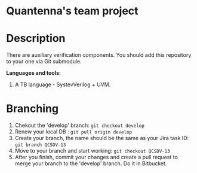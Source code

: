 <!--
<!------------------------------------------------------------------------------
<!--
<!--  *** *** ***
<!-- *   *   *   *
<!-- *   *    *     Quantenna
<!-- *   *     *    Connectivity
<!-- *   *      *   Solutions
<!-- * * *   *   *
<!--  *** *** ***
<!--     *
<!------------------------------------------------------------------------------
-->
# Quantenna's team project

# Description

There are auxiliary verification components.
You should add this repository to your one via Git submodule.

**Languages and tools:**
  1. A TB language - SystevVerilog + UVM.

# Branching
  1. Chekout the 'develop' branch: ```git checkout develop```
  1. Renew your local DB : ```git pull origin develop```
  1. Create your branch, the name should be the same as your Jira task ID: ```git branch QCSDV-13```
  1. Move to your branch and start working: ```git checkout QCSDV-13```
  1. After you finish, commit your changes and create a pull request to merge your branch to the 'develop' branch. Do it in Bitbucket.
